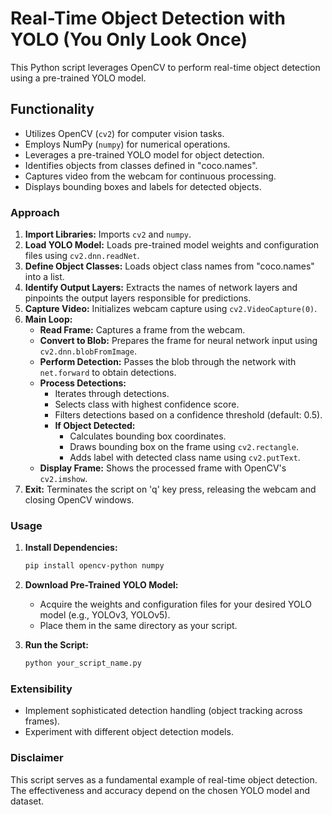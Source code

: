 # Real-Time Object Detection with YOLO (You Only Look Once)

This Python script leverages OpenCV to perform real-time object detection using a pre-trained YOLO model.

## Functionality

- Utilizes OpenCV (`cv2`) for computer vision tasks.
- Employs NumPy (`numpy`) for numerical operations.
- Leverages a pre-trained YOLO model for object detection.
- Identifies objects from classes defined in "coco.names".
- Captures video from the webcam for continuous processing.
- Displays bounding boxes and labels for detected objects.

### Approach

1. **Import Libraries:** Imports `cv2` and `numpy`.
2. **Load YOLO Model:** Loads pre-trained model weights and configuration files using `cv2.dnn.readNet`.
3. **Define Object Classes:** Loads object class names from "coco.names" into a list.
4. **Identify Output Layers:** Extracts the names of network layers and pinpoints the output layers responsible for predictions.
5. **Capture Video:** Initializes webcam capture using `cv2.VideoCapture(0)`.
6. **Main Loop:**
    - **Read Frame:** Captures a frame from the webcam.
    - **Convert to Blob:** Prepares the frame for neural network input using `cv2.dnn.blobFromImage`.
    - **Perform Detection:** Passes the blob through the network with `net.forward` to obtain detections.
    - **Process Detections:**
        - Iterates through detections.
        - Selects class with highest confidence score.
        - Filters detections based on a confidence threshold (default: 0.5).
        - **If Object Detected:**
            - Calculates bounding box coordinates.
            - Draws bounding box on the frame using `cv2.rectangle`.
            - Adds label with detected class name using `cv2.putText`.
    - **Display Frame:** Shows the processed frame with OpenCV's `cv2.imshow`.
7. **Exit:** Terminates the script on 'q' key press, releasing the webcam and closing OpenCV windows.

### Usage

1. **Install Dependencies:**

   ```bash
   pip install opencv-python numpy
   ```

2. **Download Pre-Trained YOLO Model:**
   - Acquire the weights and configuration files for your desired YOLO model (e.g., YOLOv3, YOLOv5).
   - Place them in the same directory as your script.
3. **Run the Script:**

   ```bash
   python your_script_name.py
   ```

### Extensibility

- Implement sophisticated detection handling (object tracking across frames).
- Experiment with different object detection models.

### Disclaimer

This script serves as a fundamental example of real-time object detection. The effectiveness and accuracy depend on the chosen YOLO model and dataset.
